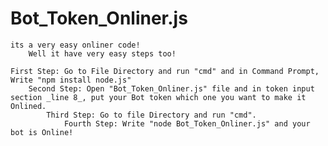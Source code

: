 # Bot_Token_Onliner.js

	its a very easy onliner code!
		Well it have very easy steps too!

	First Step: Go to File Directory and run "cmd" and in Command Prompt, Write "npm install node.js"
		Second Step: Open "Bot_Token_Onliner.js" file and in token input section _line 8_, put your Bot token which one you want to make it Onlined.
			Third Step: Go to file Directory and run "cmd". 
				Fourth Step: Write "node Bot_Token_Onliner.js" and your bot is Online! 
